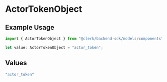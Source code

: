 # ActorTokenObject

## Example Usage

```typescript
import { ActorTokenObject } from "@clerk/backend-sdk/models/components";

let value: ActorTokenObject = "actor_token";
```

## Values

```typescript
"actor_token"
```